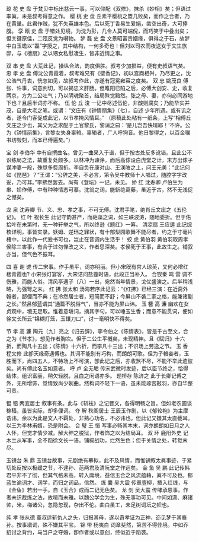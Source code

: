 <!-- { "loadSidebar": true } -->
琼  花                                                   史  盘
于梵贝中标出慈云一事，可以仰配《双修》，抹杀《妙相》矣；但语过率眞，未是叔考得意之作。
樱  桃                                                   史  盘
丘素平樱桃之盟几败矣，而作之合者，乃在黄巢。此君作贼，犹不失英雄本色。后以死丁香易生爱娟，凿空出奇，大可捧腹。
孪  瓯                                                   史  盘
于错处见境，为沈为彭，几令人莫可端倪，而巧笑于中叠出矣；但关键原佳，二瓯反觉为嚽物。
梦  磊                                                   史  盘
文景昭富贵姻缘，俱得之于石，故梦中白玉蟾以“磊”字授之，其中结构，一何多奇也！但刘以司农而夜送女于文生旅邸，与《檀扇》之以甥女私慰凌生，皆非近情之事。
 
双  串                                                   史  盘
大荒此记，操纵合法，韵度俱胜。叔考少加损益，便有史叔语气矣。
忠  孝                                                   史  盘
傅沈公青霞着，叔考难兄有《壁香记》，初以宫商相舛，乃尽更之，沈公浩气丹衷，恍忽如见，故叔考作此，亦遂有冠冕雍容之度矣。
双  忠                                                   姚茂良
傅张、许事，词意剀切，可以揭忠义肝肠。但睢阳已陷之后，必傅大创安、史，收复两京，方为二公吐气；乃以阴魂聚首，结局殊觉黯然。张之母、妻，亦何必同游地下也？且后半词亦不称。
伍  伦                                                   丘  浚
一记中尽述伍伦，非酸则腐矣；乃能华实并茂，自是大老之笔。或谓：“文庄有《钟情丽集》〔七〕，自述 少年所遇。或有讥之者，遂令门客促成此记，以节孝掩风情耳。”
（原稿此处粘有一纸条，上写“相傅丘文庄之少也，其父为之求配于土官黎氏，黎诮之曰：‘是儿岂吾快壻耶！’不许。公为《钟情丽集》，言黎女失身辜辂。辜辂者，广人呼狗音。他日黎得之，以百金嘱书坊毁刻，而本已傅遍矣。”）                 
  
宝  剑                                                   李伯华
中有自撰曲名。曾见一曲采入于谱，但于按古处反多讹错。且此公不识练局之法，故重复处颇多。以林冲为谏诤，而后高俅设白虎堂之计，末方出俅子谋冲妻一段，殊觉多费周折。李自负在康对山、王渼陂之上，问王元美：“此记何如《琵琶》？”王谓：“公辞之美，不必言，第令吴中教师十人唱过，随腔字字改妥，乃可耳。”李拂然罢去。尚有《登坛》一记，未见。
娇  红                                                   沈寿卿
卢伯生为串、娇作傅，中有种种情态可摹。沈翁之词，能斩绝葛藤，虽近于古，然不无浅促之憾矣。
 
龙  泉                                                   沈寿卿
节、义、忠、孝之事，不可无傅。沈君手笔，绝肖丘文庄之《五伦记》。
红  叶                                                   祝长生
此记守韵甚严，而葩藻之词，如三峡波涛，随地委折。但于佑拾叶在未第时，无一种轩举之气，所以终逊《题红》一筹。
清凉扇                                                   王应遴
此记综核详明，事皆实录。妖姆、逆珰之罪状，有十部梨园歌舞不能尽者，约之于寸毫片楮中，以此作一代爰书可也，岂止在音调内生活乎！
蛟  虎                                                   黄伯羽
黄伯羽取周孝侯除三害事，有合于过勿惮改之义，作者思深矣。孝侯死于王事，此故生之。铺叙亦当，但气色不振耳。
 
四  喜                                                   谢  谠
传二宋事。作手虽平，词亦明丽。但小宋旣有宫人琼英，又何必增红楼青霞也?
小宋张灯宴客，大宋诘问盐虀时语，此段正当补入。
合钗秦                                                   鸣  雷
调不伤雅，而能人俗。清风亭遇子〔八〕一出，宛然当年情景，戈优盛演之。后半稍浅略，为强弩之末。
红  拂                                                   张太和
汤海若序此记云：“《红拂》已经三演：在近斋外翰者，鄙俚而不典；在冷然居士者，短简而不舒；今屏山不袭二家之格，能兼诸剧之长。”然吕郁蓝谓其“通篇不脱俗气”，当亦不能为屏山讳。
玉  簪                                                   高  濂
幽欢在女贞观中，境无足取。惟着意塡词，摘其字句，可以唾玉生香；而意不能贯词，便如徐文长所云“锦糊灯笼，玉镶刀口”，讨一毫明快不得矣。
 
节  孝                                                   高  濂
陶元〔九〕亮之《归去辞》，李令伯之《陈情表》，皆是千古至文，合之为《节孝》，想见作者胸次。但于二公生平槪矣，未现精神。且《赋归》十六折，而陶凡十五出；《陈情》十六折，而李凡十三出；不识场上劳逸之节。
玉  香                                                   程文修
此卽天缘奇遇傅也。其词不能别有巧构，而朗朗可歌。但为子輶妾者，玉胜而下，尚四五人，不特场上不可演，卽此记之后，亦收煞不尽，不能不举此遗彼矣。尚有傅此名玉如意者。
呼  卢                                                   全无垢
传宋武微时发迹，后以臣节终之，恰得结体。组识富丽，稍欠轻脱，且白之闲语亦多。
题桥存                                                  陈济之
此于长卿记傅之外，无所增饰，觉情致尚少婉曲。然构词不轻下一语，虽未能琢宫敲羽，亦自华整可贵。
 
锟  铻                                                两宜居士
叙事有条。此与《斩袪》之记晋文，各得明畅之旨。但如老农圃谈稼穑，虽皆实际，却多俚词。
夺  解                                                秋阁居士
王辰玉作剧，以《郁轮袍》为主摩诰讳。余以为此是文人不羁处，非熟心功名，不必讳也。但此记又嫌其太直截耳。以王为李林甫婿，恐是附会。
合  璧                                                   王  恒
写事必畅其本末，词亦朗朗如日月之人人怀，但觉才情少减。解大绅之脱狱，作者饰之以为结局耳。
双  环                                                鹿阳外史
记木兰从军事，全不蹈徐文长一语。铺叙战功，烂然生色；但于关情之处，转觉末尽。
 
玉镜台                                                   朱  鼎
玉镜台故事，元剧绝有摹拟，此不及风情，而惟铺叙太眞事迹，于紧切处反按以极缓之节，不逮孙、范两君及清阮堂之作远矣。
金  鱼                                                   吴  鹏
此记传韩君平非不了彻，但其气格未高，转入庸境，益信玉合之风流蕴藉，眞不可及也。郁蓝生谕词才、词学，而归之词品，信然。
练  囊                                                   吴大震
传章壹柳，插入红线，与《金鱼》若出一手。自《玉合》成而二记无色矣。
龙  剑                                                   吴大震
传哮承恩事。作者未识裁炼之法，故喧而未雅。以魏公学会为生，殊无事功可见。中间如潇、麻诸 帅，米，梅诸公，忽隐忽现，杂出不伦。曲白虽工，未足树词坛之帜也。
 
纯  孝                                                   张从德
董叔逹斩仇人之头，归报其母，遂以奇孝证为正神，迩见梦于其裔孙。按事塡词，殊不嫌其平宝。
锦  带                                                   杨夷白
词章斐然，第苦不得佳境。中如乔招讨之背约，马当户之夺婚，卽作者或以意创，终似近于蹈袭。

